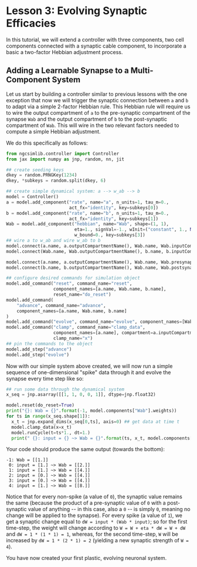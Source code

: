 # Lesson 3: Evolving Synaptic Efficacies

In this tutorial, we will extend a controller with three components,
two cell components connected with a synaptic cable component, to incorporate a
basic a two-factor Hebbian adjustment process.

## Adding a Learnable Synapse to a Multi-Component System

Let us start by building a controller similar to previous lessons with the one
exception that now we will trigger the synaptic connection between `a` and `b`
to adapt via a simple 2-factor Hebbian rule. This Hebbian rule will require us
to wire the output compartment of `a` to the pre-synaptic compartment of the
synapse `Wab` and the output compartment of `b` to the post-synaptic
compartment of `Wab`. This will wire in the two relevant factors needed to
compute a simple Hebbian adjustment.

We do this specifically as follows:

```python
from ngcsimlib.controller import Controller
from jax import numpy as jnp, random, nn, jit

## create seeding keys
dkey = random.PRNGKey(1234)
dkey, *subkeys = random.split(dkey, 6)

## create simple dynamical system: a --> w_ab --> b
model = Controller()
a = model.add_component("rate", name="a", n_units=1, tau_m=0.,
                        act_fx="identity", key=subkeys[0])
b = model.add_component("rate", name="b", n_units=1, tau_m=0.,
                        act_fx="identity", key=subkeys[1])
Wab = model.add_component("hebbian", name="Wab", shape=(1, 1),
                          eta=1., signVal=-1., wInit=("constant", 1., None),
                          w_bound=0., key=subkeys[3])
## wire a to w_ab and wire w_ab to b
model.connect(a.name, a.outputCompartmentName(), Wab.name, Wab.inputCompartmentName())
model.connect(Wab.name, Wab.outputCompartmentName(), b.name, b.inputCompartmentName())

model.connect(a.name, a.outputCompartmentName(), Wab.name, Wab.presynapticCompartmentName())
model.connect(b.name, b.outputCompartmentName(), Wab.name, Wab.postsynapticCompartmentName())

## configure desired commands for simulation object
model.add_command("reset", command_name="reset",
                  component_names=[a.name, Wab.name, b.name],
                  reset_name="do_reset")
model.add_command(
    "advance", command_name="advance",
    component_names=[a.name, Wab.name, b.name]
)
model.add_command("evolve", command_name="evolve", component_names=[Wab.name])
model.add_command("clamp", command_name="clamp_data",
                  component_names=[a.name], compartment=a.inputCompartmentName(),
                  clamp_name="x")
## pin the commands to the object
model.add_step("advance")
model.add_step("evolve")
```

Now with our simple system above created, we will now run a simple sequence
of one-dimensional "spike" data through it and evolve the synapse every time
step like so:

```python
## run some data through the dynamical system
x_seq = jnp.asarray([[1, 1, 0, 0, 1]], dtype=jnp.float32)

model.reset(do_reset=True)
print("{}: Wab = {}".format(-1, model.components["Wab"].weights))
for ts in range(x_seq.shape[1]):
  x_t = jnp.expand_dims(x_seq[0,ts], axis=0) ## get data at time t
  model.clamp_data(x=x_t)
  model.runCycle(t=ts*1., dt=1.)
  print(" {}: input = {} ~> Wab = {}".format(ts, x_t, model.components["Wab"].weights))
```

Your code should produce the same output (towards the bottom):

```console
-1: Wab = [[1.]]
 0: input = [1.] ~> Wab = [[2.]]
 1: input = [1.] ~> Wab = [[4.]]
 2: input = [0.] ~> Wab = [[4.]]
 3: input = [0.] ~> Wab = [[4.]]
 4: input = [1.] ~> Wab = [[8.]]
```

Notice that for every non-spike (a value of `0`), the synaptic value remains
the same (because the product of a pre-synaptic value of `0` with a post-synaptic
value of anything -- in this case, also a `0` -- is simply `0`, meaning no
change will be applied to the synapse). For every spike (a value of `1`), we
get a synaptic change equal to `dW = input * (Wab * input)`; so for the
first time-step, the weight will change according to
`W = W + eta * dW = W + dW` and `dW = 1 * (1 * 1) = 1`, whereas, for the
second time-step, `W` will be increased by `dW = 1 * (2 * 1) = 2` (yielding a
  new synaptic strength of `W = 4`).

You have now created your first plastic, evolving neuronal system.
